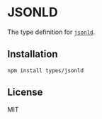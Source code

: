 # JSONLD

The type definition for [`jsonld`](https://github.com/digitalbazaar/jsonld.js).

## Installation

```
npm install types/jsonld
```

## License

MIT
